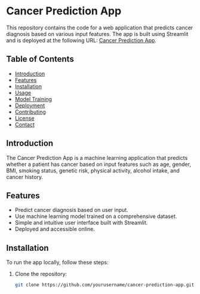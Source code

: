 # Cancer Prediction App

This repository contains the code for a web application that predicts cancer diagnosis based on various input features. The app is built using Streamlit and is deployed at the following URL: [Cancer Prediction App](https://shivamkr-testcancerpred.streamlit.app/).

## Table of Contents
- [Introduction](#introduction)
- [Features](#features)
- [Installation](#installation)
- [Usage](#usage)
- [Model Training](#model-training)
- [Deployment](#deployment)
- [Contributing](#contributing)
- [License](#license)
- [Contact](#contact)

## Introduction
The Cancer Prediction App is a machine learning application that predicts whether a patient has cancer based on input features such as age, gender, BMI, smoking status, genetic risk, physical activity, alcohol intake, and cancer history.

## Features
- Predict cancer diagnosis based on user input.
- Use machine learning model trained on a comprehensive dataset.
- Simple and intuitive user interface built with Streamlit.
- Deployed and accessible online.

## Installation
To run the app locally, follow these steps:

1. Clone the repository:
   ```bash
   git clone https://github.com/yourusername/cancer-prediction-app.git


